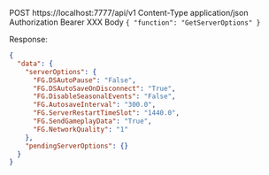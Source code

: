 POST https://localhost:7777/api/v1
Content-Type application/json
Authorization Bearer XXX
Body `{ "function": "GetServerOptions" }`

Response:

```json
{
  "data": {
    "serverOptions": {
      "FG.DSAutoPause": "False",
      "FG.DSAutoSaveOnDisconnect": "True",
      "FG.DisableSeasonalEvents": "False",
      "FG.AutosaveInterval": "300.0",
      "FG.ServerRestartTimeSlot": "1440.0",
      "FG.SendGameplayData": "True",
      "FG.NetworkQuality": "1"
    },
    "pendingServerOptions": {}
  }
}
```
